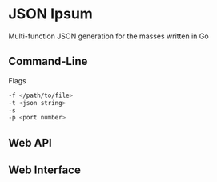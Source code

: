 JSON Ipsum
===========

Multi-function JSON generation for the masses written in Go

Command-Line
-------------

Flags

```bash
-f </path/to/file>
-t <json string>
-s
-p <port number>
```` 

Web API
--------


Web Interface
---------------